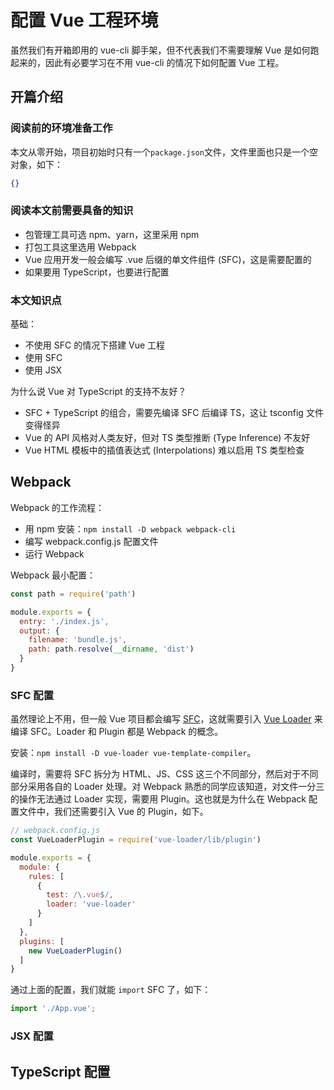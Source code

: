 # 配置 Vue 工程环境
虽然我们有开箱即用的 vue-cli 脚手架，但不代表我们不需要理解 Vue 是如何跑起来的，因此有必要学习在不用 vue-cli 的情况下如何配置 Vue 工程。

## 开篇介绍
### 阅读前的环境准备工作
本文从零开始，项目初始时只有一个`package.json`文件，文件里面也只是一个空对象，如下：
```json
{}
```

### 阅读本文前需要具备的知识
- 包管理工具可选 npm、yarn，这里采用 npm
- 打包工具这里选用 Webpack
- Vue 应用开发一般会编写 .vue 后缀的单文件组件 (SFC)，这是需要配置的
- 如果要用 TypeScript，也要进行配置

### 本文知识点
基础：
- 不使用 SFC 的情况下搭建 Vue 工程
- 使用 SFC
- 使用 JSX

为什么说 Vue 对 TypeScript 的支持不友好？
- SFC + TypeScript 的组合，需要先编译 SFC 后编译 TS，这让 tsconfig 文件变得怪异
- Vue 的 API 风格对人类友好，但对 TS 类型推断 (Type Inference) 不友好
- Vue HTML 模板中的插值表达式 (Interpolations) 难以启用 TS 类型检查

## Webpack
Webpack 的工作流程：
- 用 npm 安装：`npm install -D webpack webpack-cli`
- 编写 webpack.config.js 配置文件
- 运行 Webpack

Webpack 最小配置：
```js
const path = require('path')

module.exports = {
  entry: './index.js',
  output: {
    filename: 'bundle.js',
    path: path.resolve(__dirname, 'dist')
  }
}
```

### SFC 配置
虽然理论上不用，但一般 Vue 项目都会编写 [SFC](https://cn.vuejs.org/v2/guide/single-file-components.html)，这就需要引入 [Vue Loader](https://vue-loader.vuejs.org/zh/) 来编译 SFC。Loader 和 Plugin 都是 Webpack 的概念。

安装：`npm install -D vue-loader vue-template-compiler`。

编译时，需要将 SFC 拆分为 HTML、JS、CSS 这三个不同部分，然后对于不同部分采用各自的 Loader 处理。对 Webpack 熟悉的同学应该知道，对文件一分三的操作无法通过 Loader 实现，需要用 Plugin。这也就是为什么在 Webpack 配置文件中，我们还需要引入 Vue 的 Plugin，如下。
``` js
// webpack.config.js
const VueLoaderPlugin = require('vue-loader/lib/plugin')

module.exports = {
  module: {
    rules: [
      {
        test: /\.vue$/,
        loader: 'vue-loader'
      }
    ]
  },
  plugins: [
    new VueLoaderPlugin()
  ]
}
```

通过上面的配置，我们就能 `import` SFC 了，如下：
```js
import './App.vue';
```

### JSX 配置

## TypeScript 配置
